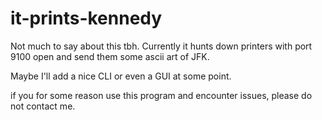 # it-prints-kennedy

Not much to say about this tbh. Currently it hunts down printers with port 9100 open and send them some ascii art of JFK. 

Maybe I'll add a nice CLI or even a GUI at some point. 

if you for some reason use this program and encounter issues, please do not contact me.
